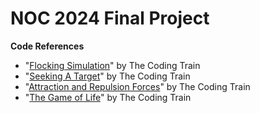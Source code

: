 # NOC 2024 Final Project

**Code References**

- "[Flocking Simulation](https://thecodingtrain.com/challenges/124-flocking-simulation)" by The Coding Train
- "[Seeking A Target](https://thecodingtrain.com/tracks/the-nature-of-code-2/noc/5-autonomous-agents/2-seeking-a-target)" by The Coding Train
- "[Attraction and Repulsion Forces](https://thecodingtrain.com/challenges/56-attraction-and-repulsion-forces)" by The Coding Train
- "[The Game of Life](https://thecodingtrain.com/tracks/the-nature-of-code-2/85-the-game-of-life)" by The Coding Train
